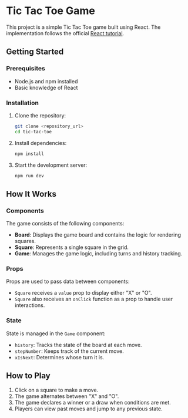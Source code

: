 # Tic Tac Toe Game

This project is a simple Tic Tac Toe game built using React. The implementation follows the official [React tutorial](https://react.dev/learn/tutorial-tic-tac-toe).

## Getting Started

### Prerequisites

- Node.js and npm installed
- Basic knowledge of React

### Installation

1. Clone the repository:
   ```sh
   git clone <repository_url>
   cd tic-tac-toe
   ```
2. Install dependencies:
   ```sh
   npm install
   ```
3. Start the development server:
   ```sh
   npm run dev
   ```

## How It Works

### Components

The game consists of the following components:

- **Board**: Displays the game board and contains the logic for rendering squares.
- **Square**: Represents a single square in the grid.
- **Game**: Manages the game logic, including turns and history tracking.

### Props

Props are used to pass data between components:

- `Square` receives a `value` prop to display either "X" or "O".
- `Square` also receives an `onClick` function as a prop to handle user interactions.

### State

State is managed in the `Game` component:

- `history`: Tracks the state of the board at each move.
- `stepNumber`: Keeps track of the current move.
- `xIsNext`: Determines whose turn it is.

## How to Play

1. Click on a square to make a move.
2. The game alternates between "X" and "O".
3. The game declares a winner or a draw when conditions are met.
4. Players can view past moves and jump to any previous state.
